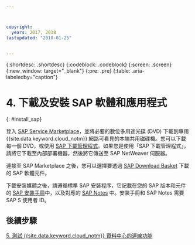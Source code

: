 ```yaml
---



copyright:
  years: 2017, 2018
lastupdated: "2018-01-25"


---
```


{:shortdesc: .shortdesc}
{:codeblock: .codeblock}
{:screen: .screen}
{:new_window: target="_blank"}
{:pre: .pre}
{:table: .aria-labeledby="caption"}

# 4. 下載及安裝 SAP 軟體和應用程式
{: #install_sap}

登入 [SAP Service Marketplace](https://websmp201.sap-ag.de/)，並將必要的數位多用途光碟 (DVD) 下載到專用 {{site.data.keyword.cloud_notm}} 網路可看見的本端共用磁碟機。您可以下載每一個 DVD，或使用 [SAP 下載管理程式](https://support.sap.com/software/download-manager/help.html)。如果您是使用「SAP 下載管理程式」，請將它下載至內部部署機器，然後將它傳送至 SAP NetWeaver 伺服器。 

連接至 SAP Marketplace 之後，您可以選擇要透過 [SAP Download Basket](https://websmp210.sap-ag.de/~sapidp/002006825000000233112001/) 下載的 SAP 軟體元件。

下載安裝媒體之後，請遵循標準 SAP 安裝程序，它記載在您的 SAP 版本和元件的 [SAP 安裝手冊](https://service.sap.com/instguides)中，以及對應的 [SAP Notes](https://support.sap.com/notes) 中。安裝手冊和 SAP Notes 需要 SAP S 使用者 ID。

## 後續步驟

  [5. 測試 {{site.data.keyword.cloud_notm}} 資料中心的連線功能](/docs/infrastructure/sap-netweaver/sap-testing-connectivity.html)
